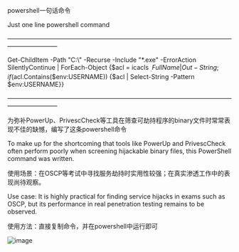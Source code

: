 powershell一句话命令

Just one line powershell command

————————————————————————————————————————————

Get-ChildItem -Path "C:\\" -Recurse -Include "*.exe" -ErrorAction SilentlyContinue | ForEach-Object {$acl = icacls $_.FullName | Out-String; if ($acl.Contains($env:USERNAME)) {$acl | Select-String -Pattern $env:USERNAME}}

————————————————————————————————————————————

为弥补PowerUp、PrivescCheck等工具在筛查可劫持程序的binary文件时常常表现不佳的缺憾，编写了这条powershell命令

To make up for the shortcoming that tools like PowerUp and PrivescCheck often perform poorly when screening hijackable binary files, this PowerShell command was written.

使用场景：在OSCP等考试中寻找服务劫持时实用性较强；在真实渗透工作中的表现尚待观察。

Use case: It is highly practical for finding service hijacks in exams such as OSCP, but its performance in real penetration testing remains to be observed.

使用方法：直接复制命令，并在powershell中运行即可

![image](https://github.com/SiennaSkies/Service-Binary-Hijacking-Finder/assets/105592340/ef56d799-82e0-4c1a-b710-28e44701f011)
